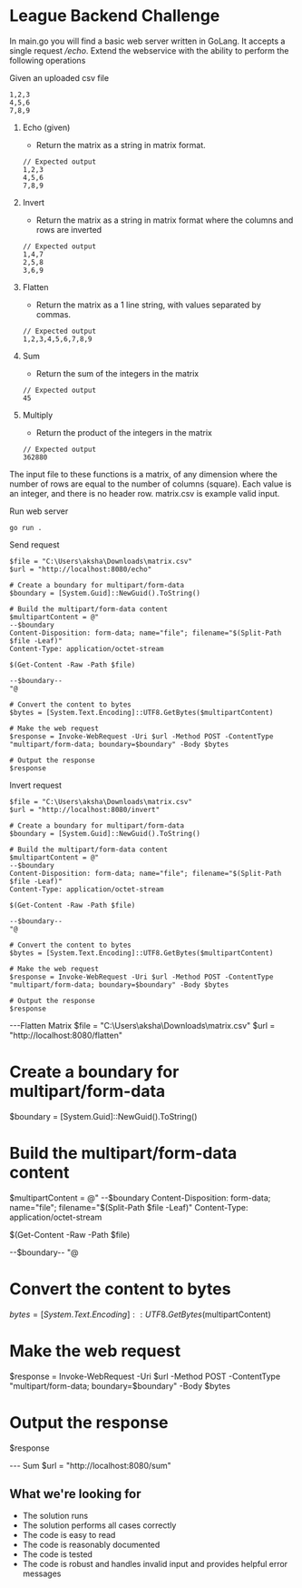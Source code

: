 # League Backend Challenge

In main.go you will find a basic web server written in GoLang. It accepts a single request _/echo_. Extend the webservice with the ability to perform the following operations

Given an uploaded csv file
```
1,2,3
4,5,6
7,8,9
```

1. Echo (given)
    - Return the matrix as a string in matrix format.
    
    ```
    // Expected output
    1,2,3
    4,5,6
    7,8,9
    ``` 
2. Invert
    - Return the matrix as a string in matrix format where the columns and rows are inverted
    ```
    // Expected output
    1,4,7
    2,5,8
    3,6,9
    ``` 
3. Flatten
    - Return the matrix as a 1 line string, with values separated by commas.
    ```
    // Expected output
    1,2,3,4,5,6,7,8,9
    ``` 
4. Sum
    - Return the sum of the integers in the matrix
    ```
    // Expected output
    45
    ``` 
5. Multiply
    - Return the product of the integers in the matrix
    ```
    // Expected output
    362880
    ``` 

The input file to these functions is a matrix, of any dimension where the number of rows are equal to the number of columns (square). Each value is an integer, and there is no header row. matrix.csv is example valid input.  

Run web server
```
go run .
```

Send request
```
$file = "C:\Users\aksha\Downloads\matrix.csv"
$url = "http://localhost:8080/echo"

# Create a boundary for multipart/form-data
$boundary = [System.Guid]::NewGuid().ToString()

# Build the multipart/form-data content
$multipartContent = @"
--$boundary
Content-Disposition: form-data; name="file"; filename="$(Split-Path $file -Leaf)"
Content-Type: application/octet-stream

$(Get-Content -Raw -Path $file)

--$boundary--
"@

# Convert the content to bytes
$bytes = [System.Text.Encoding]::UTF8.GetBytes($multipartContent)

# Make the web request
$response = Invoke-WebRequest -Uri $url -Method POST -ContentType "multipart/form-data; boundary=$boundary" -Body $bytes

# Output the response
$response

```
Invert request
```
$file = "C:\Users\aksha\Downloads\matrix.csv"
$url = "http://localhost:8080/invert"

# Create a boundary for multipart/form-data
$boundary = [System.Guid]::NewGuid().ToString()

# Build the multipart/form-data content
$multipartContent = @"
--$boundary
Content-Disposition: form-data; name="file"; filename="$(Split-Path $file -Leaf)"
Content-Type: application/octet-stream

$(Get-Content -Raw -Path $file)

--$boundary--
"@

# Convert the content to bytes
$bytes = [System.Text.Encoding]::UTF8.GetBytes($multipartContent)

# Make the web request
$response = Invoke-WebRequest -Uri $url -Method POST -ContentType "multipart/form-data; boundary=$boundary" -Body $bytes

# Output the response
$response

```
---Flatten Matrix
$file = "C:\Users\aksha\Downloads\matrix.csv"
$url = "http://localhost:8080/flatten"

# Create a boundary for multipart/form-data
$boundary = [System.Guid]::NewGuid().ToString()

# Build the multipart/form-data content
$multipartContent = @"
--$boundary
Content-Disposition: form-data; name="file"; filename="$(Split-Path $file -Leaf)"
Content-Type: application/octet-stream

$(Get-Content -Raw -Path $file)

--$boundary--
"@

# Convert the content to bytes
$bytes = [System.Text.Encoding]::UTF8.GetBytes($multipartContent)

# Make the web request
$response = Invoke-WebRequest -Uri $url -Method POST -ContentType "multipart/form-data; boundary=$boundary" -Body $bytes

# Output the response
$response

--- Sum
$url = "http://localhost:8080/sum"


## What we're looking for

- The solution runs
- The solution performs all cases correctly
- The code is easy to read
- The code is reasonably documented
- The code is tested
- The code is robust and handles invalid input and provides helpful error messages
